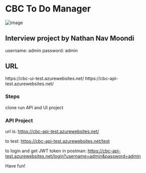 <h1>CBC To Do Manager</h1>

![image](https://github.com/user-attachments/assets/9d2acfba-dd70-4b5e-8627-b2da889e7892)

<h2>Interview project by Nathan Nav Moondi</h2>

username: admin
password: admin

<h2>URL</h2>
https://cbc-ui-test.azurewebsites.net/
https://cbc-api-test.azurewebsites.net/

<h3>Steps</h3>
clone
run API and UI project

<h3>API Project</h3>

url is: https://cbc-api-test.azurewebsites.net/

to test: https://cbc-api-test.azurewebsites.net/test

to login and get JWT token in postman:
https://cbc-api-test.azurewebsites.net/login?username=admin&password=admin

Have fun!
